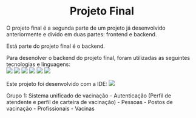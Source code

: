 <h1 align="center">Projeto Final</h1>

<p>
    O projeto final é a segunda parte de um projeto já desenvolvido anteriormente e divido em duas partes: frontend e backend.
</p>

<p>
    Está parte do projeto final é o backend. 
</p>

<p>
    Para desenolver o backend do projeto final, foram utilizadas as seguintes tecnologias e linguagens:<br>
    <img src= "https://img.shields.io/badge/JavaScript-F7DF1E?style=for-the-badge&logo=javascript&logoColor=black"/> <img src="https://img.shields.io/badge/Python-3776AB?style=for-the-badge&logo=python&logoColor=white" /> <img src= "https://img.shields.io/badge/HTML5-E34F26?style=for-the-badge&logo=html5&logoColor=white"/> <img src= "https://img.shields.io/badge/CSS3-1572B6?style=for-the-badge&logo=css3&logoColor=white"/> <img src="https://img.shields.io/badge/Bootstrap-563D7C?style=for-the-badge&logo=bootstrap&logoColor=white" /> <img src="https://img.shields.io/badge/Django-092E20?style=for-the-badge&logo=django&logoColor=green" />
</p>

<p>
    Este projeto foi desenvolvido com a IDE: <img src="https://img.shields.io/badge/Visual_Studio_Code-0078D4?style=for-the-badge&logo=visual%20studio%20code&logoColor=white" />
</p>

<p>
    Grupo 1: Sistema unificado de vacinação
        - Autenticação (Perfil de atendente e perfil de carteira de vacinação)
        - Pessoas
        - Postos de vacinação
        - Profissionais
        - Vacinas
</p>
   
